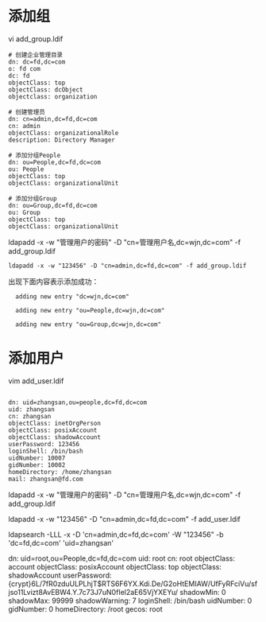 # 添加组

vi add_group.ldif
```
# 创建企业管理目录
dn: dc=fd,dc=com
o: fd com
dc: fd
objectClass: top
objectClass: dcObject
objectclass: organization

# 创建管理员
dn: cn=admin,dc=fd,dc=com
cn: admin
objectClass: organizationalRole
description: Directory Manager

# 添加分组People
dn: ou=People,dc=fd,dc=com
ou: People
objectClass: top
objectClass: organizationalUnit

# 添加分组Group
dn: ou=Group,dc=fd,dc=com
ou: Group
objectClass: top
objectClass: organizationalUnit

```
  ldapadd -x -w "管理用户的密码" -D "cn=管理用户名,dc=wjn,dc=com" -f add_group.ldif

    ldapadd -x -w "123456" -D "cn=admin,dc=fd,dc=com" -f add_group.ldif
  
  出现下面内容表示添加成功：
  
      adding new entry "dc=wjn,dc=com"
      
      adding new entry "ou=People,dc=wjn,dc=com"

      adding new entry "ou=Group,dc=wjn,dc=com"

# 添加用户

vim add_user.ldif
```

dn: uid=zhangsan,ou=people,dc=fd,dc=com
uid: zhangsan
cn: zhangsan
objectClass: inetOrgPerson
objectClass: posixAccount
objectClass: shadowAccount
userPassword: 123456
loginShell: /bin/bash
uidNumber: 10007
gidNumber: 10002
homeDirectory: /home/zhangsan
mail: zhangsan@fd.com

```
  ldapadd -x -w "管理用户的密码" -D "cn=管理用户名,dc=wjn,dc=com" -f add_group.ldif


ldapadd -x -w "123456" -D "cn=admin,dc=fd,dc=com" -f add_user.ldif

ldapsearch -LLL -x -D 'cn=admin,dc=fd,dc=com' -W "123456" -b 'dc=fd,dc=com' 'uid=zhangsan'  



dn: uid=root,ou=People,dc=fd,dc=com
uid: root
cn: root
objectClass: account
objectClass: posixAccount
objectClass: top
objectClass: shadowAccount
userPassword: {crypt}$6$L/7fR0zduULPLhjT$RTS6F6YX.Kdi.De/G2oHtEMIAW/UfFyRFciVu/sfjso11Lvizt8AvEBW4.Y.7c73J7uN0fIel2aE65VjYXEYu/
shadowMin: 0
shadowMax: 99999
shadowWarning: 7
loginShell: /bin/bash
uidNumber: 0
gidNumber: 0
homeDirectory: /root
gecos: root
